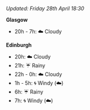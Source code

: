*Updated: Friday 28th April 18:30*

**Glasgow**

* 20h - 7h: :cloud: Cloudy

**Edinburgh**

* 20h: :cloud: Cloudy
* 21h: :umbrella: Rainy
* 22h - 0h: :cloud: Cloudy
* 1h - 5h: :cyclone: Windy (:cloud:)
* 6h: :umbrella: Rainy
* 7h: :cyclone: Windy (:cloud:)

